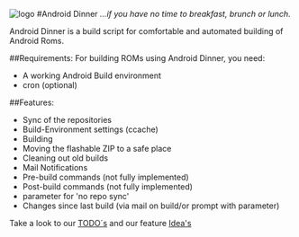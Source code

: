 ![logo](https://nrecom.net/templates/corporate_response/images/s5_logo.png)
#Android Dinner
*...if you have no time to breakfast, brunch or lunch.*


Android Dinner is a build script for comfortable and automated building
of Android Roms.

##Requirements:
For building ROMs using Android Dinner, you need:
- A working Android Build environment
- cron (optional)


##Features:
- Sync of the repositories
- Build-Environment settings (ccache)
- Building
- Moving the flashable ZIP to a safe place
- Cleaning out old builds
- Mail Notifications
- Pre-build commands (not fully implemented)
- Post-build commands (not fully implemented)
- parameter for 'no repo sync'
- Changes since last build (via mail on build/or prompt with parameter)

Take a look to our [TODO´s](/doc/TODO.md) and our feature [Idea's](/doc/IDEAS.md)
